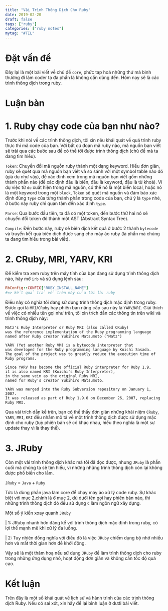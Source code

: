 ```yaml
---
title: "Vài Trình Thông Dịch Cho Ruby"
date: 2019-02-20
draft: false
tags: ["ruby"]
categories: ["ruby notes"]
mytag: "#TIL"
---
```


# Đặt vấn đề

Đây lại là một bài viết về chủ đề `core`, phức tạp hoá những thứ mà bình thường đi làm coder ta đa phần là không cần dùng đến. Hôm nay sẽ là các trình thông dịch trong ruby.

# Luận bàn

# 1. Ruby chạy code của bạn như nào?

Trước khi nói về các trình thông dịch, tôi xin nêu khái quát về quá trình ruby thực thi mã code của bạn.
Với bất cứ đoạn mã ruby nào, mã nguồn bạn viết sẽ trải qua các bước sau để có thể tới được trình thông dịch (chủ đề mà ta đang tìm hiểu).

`Token`: Chuyển đổi mã nguồn ruby thành một dạng keyword. Hiểu đơn giản, ruby sẽ quét qua mã nguồn bạn viết và so sánh với một symbol table nào đó (giả dụ như vậy), để xác định xem trong mã nguồn bạn viết gồm những thành phần nào (để xác định đâu là biến, đâu là keyword, đâu là từ khoá). Ví dụ việc từ `do` xuất hiện trong mã nguồn, có thể nó là một biến local, hoặc nó là một keyword trong một `block`, `Token` sẽ quét mã nguồn và đảm bảo xác định đúng `type` của từng thành phần trong code của bạn, chú ý là `type` nhé, ở bước này ruby chỉ quan tâm đến xác định `type`.

`Parse`: Qua bước đầu tiên, ta đã có một token, đến bước thứ hai nó sẽ chuyển đổi token đó thành một AST (Abstract Syntax Tree).

`Compile`: Đến bước này, ruby sẽ biên dịch kết quả ở bước 2 thành `bytecode` và truyền kết quả biên dịch được sang cho máy ảo ruby (là phần mà chúng ta đang tìm hiểu trong bài viết).

# 2. CRuby, MRI, YARV, KRI

Để kiểm tra xem ruby trên máy tính của bạn đang sử dụng trình thông dịch nào, hãy mở `irb` và sử dụng lệnh sau:

``` ruby
RbConfig::CONFIG["RUBY_INSTALL_NAME"]
#=> kết quả trả về trên máy của tôi là: ruby
```
Điều này có nghĩa tôi đang sử dụng trình thông dịch mặc định trong ruby. Được gọi là `MRI`/`CRuby` hay phiên bản nâng cấp sau này là `YARV`/`KRI`. Giải thích về việc có nhiều tên gọi như trên, tôi xin trích dẫn các thông tin trên wiki và trình thông dịch này:

```
Matz's Ruby Interpreter or Ruby MRI (also called CRuby)
was the reference implementation of the Ruby programming language
named after Ruby creator Yukihiro Matsumoto ("Matz")
```

```
YARV (Yet another Ruby VM) is a bytecode interpreter that
was developed for the Ruby programming language by Koichi Sasada.
The goal of the project was to greatly reduce the execution time of Ruby programs.
```

```
Since YARV has become the official Ruby interpreter for Ruby 1.9,
it is also named KRI (Koichi's Ruby Interpreter),
in the same vein as the original Ruby MRI,
named for Ruby's creator Yukihiro Matsumoto.
```

```
YARV was merged into the Ruby Subversion repository on January 1, 2007.
It was released as part of Ruby 1.9.0 on December 26, 2007, replacing Ruby MRI.
```

Qua vài trích dẫn kể trên, bạn có thể thấy đơn giản những khái niệm `CRuby`, `YARV`, `MRI`, `KRI` đều nhằm mô tả về một trình thông dịch được sử dụng mặc định cho ruby (tuỳ phiên bản sẽ có khác nhau, hiểu theo nghĩa là một sự update thay vì là thay thế).

# 3. JRuby

Còn một vài trình thông dịch khác mà tôi đã đọc được, nhưng `JRuby` là phần cuối mà chúng ta sẽ tìm hiểu, vì những những trình thông dịch còn lại không được phổ biến cho lắm.

`JRuby` = `Java` + `Ruby`

Tức là dùng phần java làm core để chạy máy ảo xử lý code ruby. Sự khác biệt với mục 2,chính là ở mục 2, dù dưới tên gọi hay phiên bản nào, thì những trình thông dịch đó đều sử dụng `C` làm ngôn ngữ xây dựng.

Một số ý kiến xoay quanh `JRuby`

| 1: JRuby nhanh hơn đáng kể với trình thông dịch mặc định trong ruby, có lợi thế mạnh mẽ khi xử lý đa luồng.

| 2: Tuy nhiên đồng nghĩa với điều đó là việc `JRuby` chiếm dụng bộ nhớ nhiều hơn và mất thời gian hơn để khởi động.

Vậy sẽ là một thảm hoạ nếu sử dụng `JRuby` để làm trình thông dịch cho ruby trong những ứng dụng nhỏ, hoạt động đơn giản và không cần tốc độ quá cao.

# Kết luận

Trên đây là một số khái quát về lịch sử và hành trình của các trình thông dịch Ruby. Nếu có sai xót, xin hãy để lại bình luận ở dưới bài viết.
